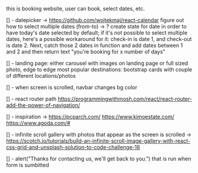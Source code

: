 this is booking website, user can book, select dates, etc.

[] - datepicker -> https://github.com/wojtekmaj/react-calendar
figure out how to select multiple dates (from-to) ->
? create state for date in order to have today's date selected by default;
if it's not possible to select multiple dates, here's a possible workaround for it: check-in is date 1, and check-out is date 2. Next, catch those 2 dates in function and add dates between 1 and 2 and then return text "you're booking for x number of days"

[] - landing page: either carousel with images on landing page or full sized photo, edge to edge
most popular destinations: bootstrap cards with couple of different locations/photos

[] - when screen is scrolled, navbar changes bg color

[] - react router path https://programmingwithmosh.com/react/react-router-add-the-power-of-navigation/

[] - inspiration -> https://pcparch.com/ https://www.kimoestate.com/ https://www.agoda.com/#

[] - infinite scroll gallery with photos that appear as the screen is scrolled -> https://scotch.io/tutorials/build-an-infinite-scroll-image-gallery-with-react-css-grid-and-unsplash-solution-to-code-challenge-16

[] - alert("Thanks for contacting us, we'll get back to you.") that is run when form is sumbitted
